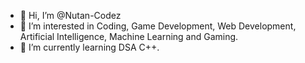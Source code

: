 - 👋 Hi, I’m @Nutan-Codez
- 👀 I’m interested in Coding, Game Development, Web Development, Artificial Intelligence, Machine Learning and Gaming.
- 🌱 I’m currently learning DSA C++.






<!--
- 💞️ I’m looking to collaborate on ...
- 📫 How to reach me ...
- 😄 Pronouns: ...
- ⚡ Fun fact: ...
-->
<!---
Nutan-Codez/Nutan-Codez is a ✨ special ✨ repository because its `README.md` (this file) appears on your GitHub profile.
You can click the Preview link to take a look at your changes.
--->
